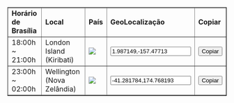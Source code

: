 <!DOCTYPE html>
<html lang="en-US">
<head>
<meta charset="UTF-8" content="pt-br">
<title>Hor&aacute;rio de Bras&iacute;lia</title>
<table class="editorDemoTable" border="1" text-align: center>
<tbody>
<tr>
<td><strong>Hor&aacute;rio de Bras&iacute;lia</strong></td>
<td><strong>Local</strong></td>
<td><strong>Pa&iacute;s</strong></td>
<td><strong>GeoLocaliza&ccedil;&atilde;o</strong></td>
<td><strong>Copiar</strong></td>
</tr>
<tr>
<td>18:00h ~ 21:00h</td>
<td>London Island (Kiribati)</td>
<td><img src="https://www.countryflags.io/NZ/shiny/24.png" /></td>
<td><input type="text" value="1.987149,-157.47713" id="1"></button></td>
<td><button type="button" onclick="myFunction(1)">Copiar</button></td>
</tr>

<tr>
<td>23:00h ~ 02:00h</td>
<td>Wellington (Nova Zel&acirc;ndia)</td>
<td><img src="https://www.countryflags.io/NZ/shiny/24.png" /></td>
<td><input type="text" value="-41.281784,174.768193" id="2"></button></td>
<td><button type="button" onclick="myFunction(2)">Copiar</button></td>
</tr>

</tbody>
</table>
</head>
<body>
<script>
function myFunction(event) {  
  var copyText = document.getElementById(event);
  copyText.select();
  copyText.setSelectionRange(0, 99999);
  document.execCommand("copy");
  //alert("Copied the text: " + copyText.value);
} 
</script>
</body>
</html>
